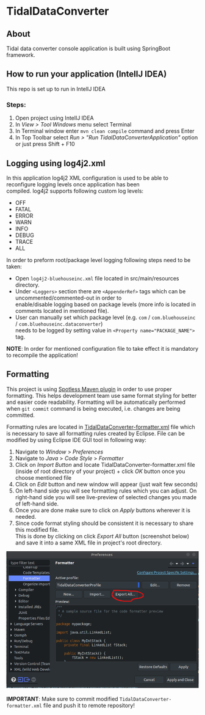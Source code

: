 # TidalDataConverter

## About
Tidal data converter console application is built using SpringBoot framework.

## How to run your application (IntelIJ IDEA)
This repo is set up to run in IntelIJ IDEA

### Steps:
1. Open project using IntelIJ IDEA
2. In <i>View > Tool Windows</i> menu select Terminal
3. In Terminal window enter `mvn clean compile` command and press Enter
4. In Top Toolbar select <i>Run > "Run TidalDataConverterApplication"</i> option or just press Shift + F10

## Logging using log4j2.xml
In this application log4j2 XML configuration is used to be able to reconfigure logging levels once application has been<br/> compiled.
log4j2 supports following custom log levels:
* OFF
* FATAL
* ERROR
* WARN
* INFO
* DEBUG
* TRACE
* ALL

In order to preform root/package level logging following steps need to be taken:

* Open `log4j2-bluehouseinc.xml` file located in src/main/resources directory.
* Under `<Loggers>` section there are `<AppenderRef>` tags which can be uncommented/commented-out in order to <br/>enable/disable logging based on package levels (more info is located in comments located in mentioned file).
* User can manually set which package level (e.g. `com` / `com.bluehouseinc` / `com.bluehouseinc.dataconverter`) <br/>needs to be logged by setting value in `<Property name="PACKAGE_NAME">` tag.

<b>NOTE</b>: In order for mentioned configuration file to take effect it is mandatory to recompile the application!

## Formatting
This project is using [Spotless Maven plugin](https://github.com/diffplug/spotless/tree/main/plugin-maven) in order to use proper formatting.
This helps development team use same format styling for better and easier code readability.
Formatting will be automatically performed when `git commit` command is being executed, i.e. changes are being committed.

Formatting rules are located in [TidalDataConverter-formatter.xml](https://github.com/NEXRY-LLC/TidalDataConverter/blob/master/TidalDataConverter-formatter.xml) file which is necessary to save all formatting rules created by Eclipse.
File can be modified by using Eclipse IDE GUI tool in following way:
1. Navigate to *Window* > *Preferences*
2. Navigate to *Java* > *Code Style* > *Formatter*
3. Click on *Import Button* and locate TidalDataConverter-formatter.xml file (inside of root directory of your project) + click *OK* button once you choose mentioned file
4. Click on *Edit* button and new window will appear (just wait few seconds)
5. On left-hand side you will see formatting rules which you can adjust. On right-hand side you will see live-preview of selected changes you made of left-hand side.
6. Once you are done make sure to click on *Apply* buttons wherever it is needed.
7. Since code format styling should be consistent it is necessary to share this modified file.<br/>This is done by clicking on click *Export All* button (screenshot below) and save it into a same XML file in project's root directory.

![Screenshot](./images/formatter-settings.png)
<br/><br/>**IMPORTANT**: Make sure to commit modified `TidalDataConverter-formatter.xml` file and push it to remote repository!